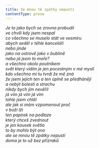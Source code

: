 ```yaml
---
title: Se mnou tě zpátky nepustí
contentType: prose
---
```


_Je to jako bych se zrovna probudil  
ve chvíli kdy jsem nespal  
co všechno se muselo stát ve vesmíru  
abych seděl v téhle kanceláři  
nebo jinde  
jako na ostrově jako v bublině  
nebo já jsem to moře?  
a všechno okolo poutníkem  
svět který vidím je jen pocestným v mé mysli  
kdo všechno mi tu tvrdí že mě zná  
že jsem jejich ten a ten úplně se předhánějí  
a nebýt bolesti a strachu  
nikdy bych jim nevěřil  
já vím já vím já vím  
tohle jsem chtěl  
ale jak si mám vzpomenout proč  
v boží lži  
ten papírek na podlaze  
který chceš zvednout  
je jen kousek světla  
to by mohlo být ono  
ale se mnou tě zpátky nepustí  
doma je to už bez přízraků_
